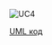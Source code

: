 ![UC4](http://www.plantuml.com/plantuml/proxy?idx=0&src=https://raw.githubusercontent.com/ip-85/System-Dynamics/master/Doc/UMLDiagrams/scenarios/user/Diagrams/UML/UC4.pu) 

[UML код](https://github.com/ip-85/System-Dynamics/blob/master/Doc/UMLDiagrams/scenarios/user/Diagrams/UML/UC4.pu)
